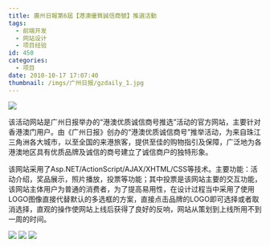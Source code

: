```yaml
---
title: 廣州日報第6屆【港澳優質誠信商號】推選活動
tags:
  - 前端开发
  - 网站设计
  - 项目经验
id: 450
categories:
  - 项目
date: 2010-10-17 17:07:40
thumbnail: /imgs/广州日报/gzdaily_1.jpg
---
```


[![](/imgs/广州日报/gzdaily_1.jpg)](/imgs/广州日报/gzdaily_1.jpg)

该活动网站是广州日报举办的“港澳优质诚信商号推选”活动的官方网站，主要针对香港澳门用户。由《广州日报》创办的“港澳优质诚信商号”推举活动，为来自珠江三角洲各大城市，以至全国的来港旅客，提供至佳的购物指引及保障，广泛地为各港澳地区具有优质品牌及诚信的商号建立了诚信商户的独特形象。

<!--more-->
该网站采用了Asp.NET/ActionScript/AJAX/XHTML/CSS等技术。主要功能：活动介绍，奖品展示，照片播放，投票等功能；其中投票是该网站主要的交互功能，该网站主体用户为普通的消费者，为了提高易用性，在设计过程当中采用了使用LOGO图像直接代替默认的多选框的方案，直接点击品牌的LOGO即可选择或者取消选择，直观的操作使网站上线后获得了良好的反响，网站从策划到上线所用不到一周的时间。

[![](/imgs/广州日报/gzdaily_2.jpg)](/imgs/广州日报/gzdaily_2.jpg)
[![](/imgs/广州日报/gzdaily_3.jpg)](/imgs/广州日报/gzdaily_3.jpg)
[![](/imgs/广州日报/gzdaily_4.jpg)](/imgs/广州日报/gzdaily_4.jpg)